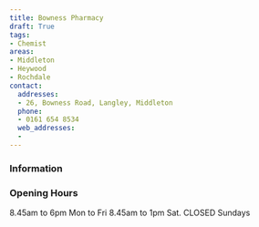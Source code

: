 ```yaml
---
title: Bowness Pharmacy
draft: True
tags:
- Chemist
areas:
- Middleton
- Heywood
- Rochdale
contact:
  addresses:
  - 26, Bowness Road, Langley, Middleton
  phone:
  - 0161 654 8534
  web_addresses:
  - 
---
```


### Information



### Opening Hours
8.45am to 6pm Mon to Fri
8.45am to 1pm Sat.     CLOSED Sundays